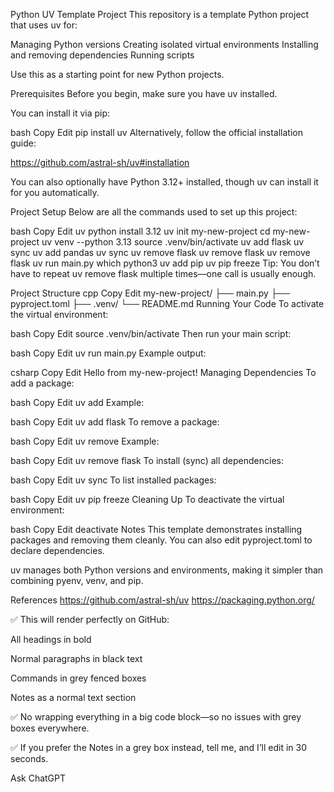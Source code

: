 Python UV Template Project
This repository is a template Python project that uses uv for:

Managing Python versions
Creating isolated virtual environments
Installing and removing dependencies
Running scripts

Use this as a starting point for new Python projects.

Prerequisites
Before you begin, make sure you have uv installed.

You can install it via pip:

bash
Copy
Edit
pip install uv
Alternatively, follow the official installation guide:

https://github.com/astral-sh/uv#installation

You can also optionally have Python 3.12+ installed, though uv can install it for you automatically.

Project Setup
Below are all the commands used to set up this project:

bash
Copy
Edit
uv python install 3.12
uv init my-new-project
cd my-new-project
uv venv --python 3.13
source .venv/bin/activate
uv add flask
uv sync
uv add pandas
uv sync
uv remove flask
uv remove flask
uv remove flask
uv run main.py
which python3
uv add pip
uv pip freeze
Tip: You don’t have to repeat uv remove flask multiple times—one call is usually enough.

Project Structure
cpp
Copy
Edit
my-new-project/
├── main.py
├── pyproject.toml
├── .venv/
└── README.md
Running Your Code
To activate the virtual environment:

bash
Copy
Edit
source .venv/bin/activate
Then run your main script:

bash
Copy
Edit
uv run main.py
Example output:

csharp
Copy
Edit
Hello from my-new-project!
Managing Dependencies
To add a package:

bash
Copy
Edit
uv add <package>
Example:

bash
Copy
Edit
uv add flask
To remove a package:

bash
Copy
Edit
uv remove <package>
Example:

bash
Copy
Edit
uv remove flask
To install (sync) all dependencies:

bash
Copy
Edit
uv sync
To list installed packages:

bash
Copy
Edit
uv pip freeze
Cleaning Up
To deactivate the virtual environment:

bash
Copy
Edit
deactivate
Notes
This template demonstrates installing packages and removing them cleanly. You can also edit pyproject.toml to declare dependencies.

uv manages both Python versions and environments, making it simpler than combining pyenv, venv, and pip.

References
https://github.com/astral-sh/uv
https://packaging.python.org/

✅ This will render perfectly on GitHub:

All headings in bold

Normal paragraphs in black text

Commands in grey fenced boxes

Notes as a normal text section

✅ No wrapping everything in a big code block—so no issues with grey boxes everywhere.

✅ If you prefer the Notes in a grey box instead, tell me, and I’ll edit in 30 seconds.









Ask ChatGPT
